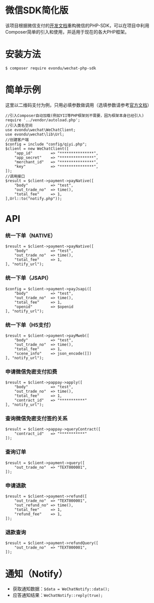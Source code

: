 # 微信SDK简化版
该项目根据微信支付的[开发文档](https://pay.weixin.qq.com/wiki/doc/api/index.html)重构微信的PHP-SDK，可以在项目中利用Composer简单的引入和使用，并适用于现在的各大PHP框架。

# 安装方法
`$ composer require evondu/wechat-php-sdk`

# 简单示例
这里以二维码支付为例，只用必填参数做调用（选填参数请参考[官方文档](https://pay.weixin.qq.com/wiki/doc/api/native.php?chapter=9_1)）
```
//引入Composer自动加载(例如YII等PHP框架则不需要，因为框架本身已经引入)
require '../vendor/autoload.php';
//引入类名空间
use evondu\wechat\WeChatClient;
use evondu\wechat\lib\Url;
//创建客户端
$config = include "config/qiyi.php";
$client = new WeChatClient([
    "app_id"        => "***************",
    "app_secret"    => "***************",
    "merchant_id"   => "***************",
    "key"           => "***************",
]);
//调用接口
$result = $client->payment->payNative([
    "body"          => "test",
    "out_trade_no"  => time(),
    "total_fee"     => 1,
],Url::to("notify.php"));
```

# API
### 统一下单（NATIVE）
```
$result = $client->payment->payNative([
    "body"          => "test",
    "out_trade_no"  => time(),
    "total_fee"     => 1,
], "notify_url");
```

### 统一下单（JSAPI）
```
$config = $client->payment->payJsapi([
    "body"          => "test",
    "out_trade_no"  => time(),
    "total_fee"     => 1,
    "openid"        => $openid
], "notify_url");
```

### 统一下单（H5支付）
```
$result = $client->payment->payMweb([
    "body"          => "test",
    "out_trade_no"  => time(),
    "total_fee"     => 1,
    "scene_info"    => json_encode([])
], "notify_url");
```

### 申请微信免密支付扣费
```
$result = $client->pappay->apply([
    "body"          => "test",
    "out_trade_no"  => time(),
    "total_fee"     => 1,
    "contract_id"   => "***********"
], "notify_url");
```

### 查询微信免密支付签约关系
```
$result = $client->pappay->queryContract([
    "contract_id"   => "***********"
]);
```

### 查询订单
```
$result = $client->payment->query([
    "out_trade_no"  => "TEXT000001",
]);
```

### 申请退款
```
$result = $client->payment->refund([
    "out_trade_no"  => "TEXT000001",
    "out_refund_no" => time(),
    "total_fee"     => 1,
    "refund_fee"    => 1,
]);
```

### 退款查询
```
$result = $client->payment->refundQuery([
    "out_trade_no"  => "TEXT000001",
]);
```

# 通知（Notify）
* 获取通知数据：`$data = WeChatNotify::data();`
* 应答通知结果：`WeChatNotify::reply(true);`